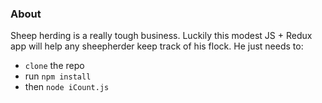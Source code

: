 ### About

Sheep herding is a really tough business. Luckily this modest JS + Redux app will help any sheepherder keep track of his flock.
He just needs to:  
- `clone` the repo
- run `npm install`
- then `node iCount.js`  
